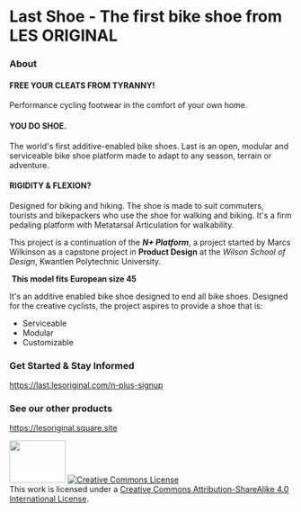 # Last Shoe - The first bike shoe from LES ORIGINAL

### About 

#### FREE YOUR CLEATS FROM TYRANNY!
Performance cycling footwear in the comfort of your own home.

#### YOU DO SHOE.
The world's first additive-enabled bike shoes. Last is an open, modular and serviceable bike shoe platform made to adapt to any season, terrain or adventure.

#### RIGIDITY & FLEXION?
Designed for biking and hiking. The shoe is made to suit commuters, tourists and bikepackers who use the shoe for walking and biking. It's a firm pedaling platform with Metatarsal Articulation for walkability.

This project is a continuation of the _**N+ Platform**_, a project started by Marcs Wilkinson as a capstone project in **Product Design** at the _Wilson School of Design_, Kwantlen Polytechnic University.

​
**This model fits European size 45**

It's an additive enabled bike shoe designed to end all bike shoes. Designed for the creative cyclists, the project aspires to provide a shoe that is:

- Serviceable
- Modular
- Customizable

### Get Started & Stay Informed
https://last.lesoriginal.com/n-plus-signup

### See our other products
https://lesoriginal.square.site

<img src="https://user-images.githubusercontent.com/43764595/98449354-2ef83800-2133-11eb-936d-ca94b60e4226.png" width="100"  height="75" />
<a rel="license" href="http://creativecommons.org/licenses/by-sa/4.0/"><img alt="Creative Commons License" style="border-width:0" src="https://i.creativecommons.org/l/by-sa/4.0/88x31.png" /></a><br />This work is licensed under a <a rel="license" href="http://creativecommons.org/licenses/by-sa/4.0/">Creative Commons Attribution-ShareAlike 4.0 International License</a>.

